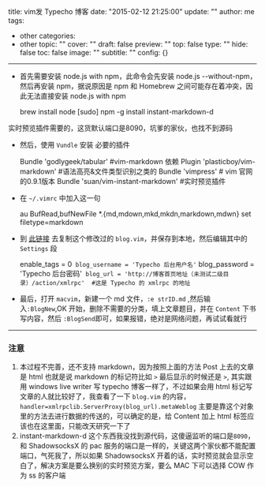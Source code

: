 title: vim发 Typecho 博客
date: "2015-02-12 21:25:00"
update: ""
author: me
tags:
- other
categories:
- other
topic: ""
cover: ""
draft: false
preview: ""
top: false
type: ""
hide: false
toc: false
image: ""
subtitle: ""
config: {}


---



* 首先需要安装 node.js with npm，此命令会先安装 node.js --without-npm，然后再安装 npm，据说原因是 npm 和 Homebrew 之间可能存在着冲突，因此无法直接安装 node.js with npm   


	brew install node
	[sudo] npm -g install instant-markdown-d

实时预览插件需要的，这货默认端口是8090，坑爹的家伙，也找不到源码

* 然后，使用 `Vundle` 安装 必要的插件

	Bundle 'godlygeek/tabular'   #vim-markdown 依赖
	Plugin 'plasticboy/vim-markdown'  #语法高亮&文件类型识别之类的
	Bundle 'vimpress'  # vim 官网的0.9.1版本
	Bundle 'suan/vim-instant-markdown' #实时预览插件

* 在 `~/.vimrc` 中加入这一句


	au BufRead,bufNewFile *.{md,mdown,mkd,mkdn,markdown,mdwn} set filetype=markdown

* 到 [此链接][1] 去复制这个修改过的 `blog.vim`，并保存到本地，然后编辑其中的 `Settings` 段
	
	
	enable_tags = 0`
	blog_username = 'Typecho 后台用户名'`
	blog_password = 'Typecho 后台密码'`
	blog_url = 'http://博客首页地址（未测试二级目录）/action/xmlrpc'  #这是 Typecho 的 xmlrpc 的地址`

* 最后，打开 `macvim`，新建一个 md 文件，`:e strID.md` ,然后输入`:BlogNew`,OK 开始，删除不需要的分类，填上文章题目，并在 `Content` 下书写内容，然后 `:BlogSend`即可，如果报错，绝对是网络问题，再试试看就行

-------
### 注意
1. 本过程不完善，还不支持 markdown，因为按照上面的方法 Post 上去的文章是 html 也就是说 markdown 的标记符比如 `>` 最后显示的时候还是 `>`, 其实跟用 windows live writer 写 typecho 博客一样了，不过如果会用 html 标记写文章的人就比较好了，我查看了一下 `blog.vim` 的内容，`handler=xmlrpclib.ServerProxy(blog_url).metaWeblog` 主要是靠这个对象里的方法去进行数据的传送的，可以确定的是，给 Content 加上 html 标签应该也在这里面，只能改天研究一下了
2. instant-markdown-d 这个东西我没找到源代码，这傻逼监听的端口是`8090`，和 ShadowsocksX 的 pac 服务的端口是一样的，关键这两个家伙都不能配置端口，气死我了，所以如果 ShadowsocksX 开着的话，实时预览就会显示空白了，解决方案是要么换别的实时预览方案，要么 MAC 下可以选择 COW 作为 ss 的客户端




  [1]: http://wiki.yepn.net/vimpress
